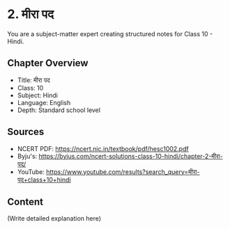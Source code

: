 # 2. मीरा पद

You are a subject-matter expert creating structured notes for Class 10 - Hindi.

## Chapter Overview
- Title: मीरा पद
- Class: 10
- Subject: Hindi
- Language: English
- Depth: Standard school level

## Sources
- NCERT PDF: https://ncert.nic.in/textbook/pdf/hesc1002.pdf
- Byju's: https://byjus.com/ncert-solutions-class-10-hindi/chapter-2-मीरा-पद/
- YouTube: https://www.youtube.com/results?search_query=मीरा-पद+class+10+hindi

## Content
(Write detailed explanation here)
